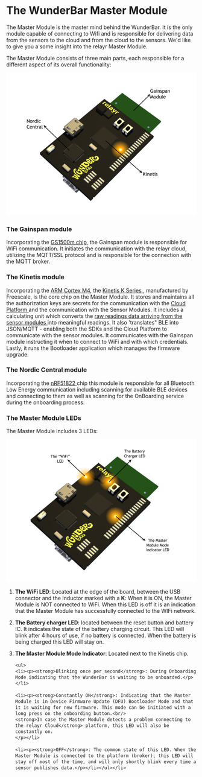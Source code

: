 # The WunderBar Master Module

The Master Module is the master mind behind the WunderBar. It is the only module capable of connecting to Wifi and is responsible for delivering data from the sensors to the cloud and from the cloud to the sensors. We'd like to give you a some insight into the relayr Master Module. 


The Master Module consists of three main parts, each responsible for a different aspect of its overall functionality: 

<img src="assets/Master.png" class="center">

### The Gainspan module 

Incorporating the <a href="http://www.gainspan.com/gs1500m">GS1500m chip,</a> the Gainspan module is responsible for WiFi communication. It initiates the communication with the relayr cloud, utilizing the MQTT/SSL protocol and is responsible for the connection with the MQTT broker.


### The Kinetis module 

Incorporating the <a href="http://www.arm.com/products/processors/cortex-m/cortex-m4-processor.php">ARM Cortex M4</a>, the <a href="http://www.freescale.com/webapp/sps/site/overview.jsp?code=KINETIS_K_SERIES" target="_blank"> Kinetis K Series </a>, manufactured by Freescale, is the core chip on the Master Module.
It stores and maintains all the authorization keys are secrets for the communication with the <a href="https://developer.relayr.io/documents/Welcome/Platform">Cloud Platform </a> and the communication with the Sensor Modules. 
It includes a calculating unit which converts the <a href="https://developer.relayr.io/documents/Welcome/Sensors">raw readings data arriving from the sensor modules </a> into meaningful readings. It also 'translates" BLE into JSON/MQTT - enabling both the SDKs and the Cloud Platform to communicate with the sensor modules.
It communicates with the Gainspan module instructing it when to connect to WiFi and with which credentials. 
Lastly, it runs the Bootloader application which manages the firmware upgrade. 


### The Nordic Central module

Incorporating the <a href="https://www.nordicsemi.com/eng/Products/Bluetooth-Smart-Bluetooth-low-energy/nRF51822"> nRF51822 </a> chip this module is responsible for all Bluetooth Low Energy communication including scanning for available BLE devices and connecting to them as well as scanning for the OnBoarding service during the onboarding process.  

### The Master Module LEDs 

<p>The Master Module includes 3 LEDs:</p>

<img src="assets/Master3.png" class="center">

<ol>
<li><p><strong>The WiFi LED</strong>: Located at the edge of the board, between the USB connector and the Inductor marked with a <strong>K</strong>:
   When it is ON, the Master Module is NOT connected to WiFi. When this LED is off it is an indication that the Master Module has successfully connected to the WIFi network.</p></li>

<li><p><strong>The Battery charger LED</strong>: located between the reset button and battery IC. It indicates the state of	the battery charging circuit. This LED will blink after 4 hours of use, if no battery is connected. When the battery is being charged this LED will stay on.</p></li>

<li><p><strong>The Master Module Mode Indicator</strong>: Located next to the Kinetis chip.</p>
 
	<ul>
	<li><p><strong>Blinking once per second</strong>: During Onboarding Mode indicating that the WunderBar is waiting to be onboarded.</p></li>
   
	<li><p><strong>Constantly ON</strong>: Indicating that the Master Module is in Device Firmware Update (DFU) Bootloader Mode and that it is waiting for new firmware. This mode can be initiated with a long press on the onboarding button.<br/>
	<strong>In case the Master Module detects a problem connecting to the relayr Cloud</strong> platform, this LED will also be constantly on.
	</p></li>

   	<li><p><strong>OFF</strong>: The common state of this LED. When the Master Module is connected to the platform (broker), this LED will stay off most of the time, and will only shortly blink every time a sensor publishes data.</p></li></ul></li>
</ol>


